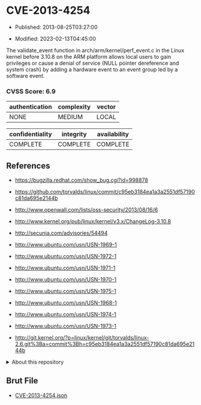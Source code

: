 # CVE-2013-4254

- Published: 2013-08-25T03:27:00

- Modified: 2023-02-13T04:45:00

The validate_event function in arch/arm/kernel/perf_event.c in the Linux kernel before 3.10.8 on the ARM platform allows local users to gain privileges or cause a denial of service (NULL pointer dereference and system crash) by adding a hardware event to an event group led by a software event.

### CVSS Score: **6.9**

| authentication | complexity | vector |
| --- | --- | --- |
| NONE | MEDIUM | LOCAL |

| confidentiality | integrity | availability |
| --- | --- | --- |
| COMPLETE | COMPLETE | COMPLETE |

## References

* https://bugzilla.redhat.com/show_bug.cgi?id=998878

* https://github.com/torvalds/linux/commit/c95eb3184ea1a3a2551df57190c81da695e2144b

* http://www.openwall.com/lists/oss-security/2013/08/16/6

* http://www.kernel.org/pub/linux/kernel/v3.x/ChangeLog-3.10.8

* http://secunia.com/advisories/54494

* http://www.ubuntu.com/usn/USN-1969-1

* http://www.ubuntu.com/usn/USN-1972-1

* http://www.ubuntu.com/usn/USN-1971-1

* http://www.ubuntu.com/usn/USN-1970-1

* http://www.ubuntu.com/usn/USN-1975-1

* http://www.ubuntu.com/usn/USN-1968-1

* http://www.ubuntu.com/usn/USN-1974-1

* http://www.ubuntu.com/usn/USN-1973-1

* http://git.kernel.org/?p=linux/kernel/git/torvalds/linux-2.6.git%3Ba=commit%3Bh=c95eb3184ea1a3a2551df57190c81da695e2144b

<details>
<summary>About this repository</summary> 

  This repository is part of the project [Live Hack CVE](https://github.com/Live-Hack-CVE). Main website can be found [www.live-hack.org](https://www.live-hack.org) 
  
  Made by [Sn0wAlice](https://github.com/Sn0wAlice) for the people that care about security and need to have a feed of the latest CVEs. Hope you enjoy it, don't forget to star the repo and follow me on [Twitter](https://twitter.com/Sn0wAlice) and [Github](https://github.com/Sn0wAlice). And that is my [personnal website](https://www.alice-snow.me/)

  - [Home Page](https://github.com/Live-Hack-CVE)
  - [Framework](https://github.com/Live-Hack-CVE/cve-framework)
  - [CVE database](https://github.com/Live-Hack-CVE/full_database)
  - [Changelog](https://github.com/Live-Hack-CVE/Changelog)
</details>

## Brut File

* [CVE-2013-4254.json](https://raw.githubusercontent.com/Live-Hack-CVE/full_database/main/cves/2013/CVE-2013-4254.json)

